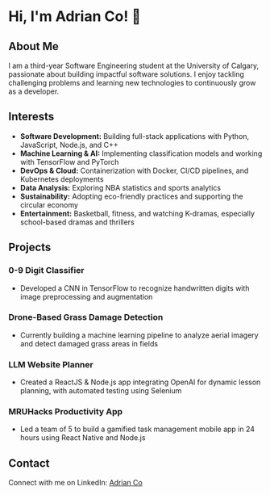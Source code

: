 # Hi, I'm Adrian Co! 👋

## About Me

I am a third-year Software Engineering student at the University of Calgary, passionate about building impactful software solutions. I enjoy tackling challenging problems and learning new technologies to continuously grow as a developer.

## Interests

* **Software Development:** Building full-stack applications with Python, JavaScript, Node.js, and C++
* **Machine Learning & AI:** Implementing classification models and working with TensorFlow and PyTorch
* **DevOps & Cloud:** Containerization with Docker, CI/CD pipelines, and Kubernetes deployments
* **Data Analysis:** Exploring NBA statistics and sports analytics
* **Sustainability:** Adopting eco-friendly practices and supporting the circular economy
* **Entertainment:** Basketball, fitness, and watching K-dramas, especially school-based dramas and thrillers

## Projects

### 0-9 Digit Classifier

* Developed a CNN in TensorFlow to recognize handwritten digits with image preprocessing and augmentation

### Drone-Based Grass Damage Detection

* Currently building a machine learning pipeline to analyze aerial imagery and detect damaged grass areas in fields

### LLM Website Planner

* Created a ReactJS & Node.js app integrating OpenAI for dynamic lesson planning, with automated testing using Selenium

### MRUHacks Productivity App

* Led a team of 5 to build a gamified task management mobile app in 24 hours using React Native and Node.js

## Contact

Connect with me on LinkedIn: [Adrian Co](https://www.linkedin.com/in/your-profile)
